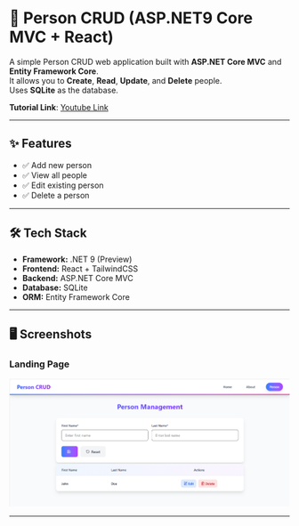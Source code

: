 # 📓 Person CRUD (ASP.NET9 Core MVC + React)

A simple Person CRUD web application built with **ASP.NET Core MVC** and **Entity Framework Core**.  
It allows you to **Create**, **Read**, **Update**, and **Delete** people.  
Uses **SQLite** as the database.

**Tutorial Link**:
<a href="https://youtu.be/qcczkv-Hz5c?si=WQkVB18jh7J53d5j" target="_blank">
    Youtube Link
</a>

---

## ✨ Features

- ✅ Add new person
- ✅ View all people
- ✅ Edit existing person
- ✅ Delete a person

---

## 🛠️ Tech Stack

- **Framework:** .NET 9 (Preview)
- **Frontend:** React + TailwindCSS
- **Backend:** ASP.NET Core MVC
- **Database:** SQLite
- **ORM:** Entity Framework Core

---

## 🖥️ Screenshots

### Landing Page
![Landing Page](./HomePage.png)

---
